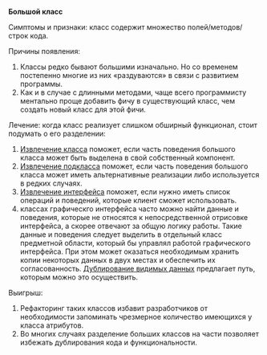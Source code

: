 <strong>Большой класс</strong>

Симптомы и признаки: класс содержит множество полей/методов/строк кода.

Причины появления:

1. Классы редко бывают большими изначально. Но со временем постепенно многие из них «раздуваются» в связи с развитием программы.
2. Как и в случае с длинными методами, чаще всего программисту ментально проще добавить фичу в существующий класс, чем создать новый класс для этой фичи.

Лечение: когда класс реализует слишком обширный функционал, стоит подумать о его разделении:

1. <a href="https://github.com/helenasilkina/refactoring/blob/master/Extract%20Class%20(Извлечение%20класса).md">Извлечение класса</a> поможет, если часть поведения большого класса может быть выделена в свой собственный компонент.
2. <a href="https://github.com/helenasilkina/refactoring/blob/master/Extract%20Subclass%20(Извлечение%20подкласса).md">Извлечение подкласса</a> поможет, если часть поведения большого класса может иметь альтернативные реализации либо используется в редких случаях.
3. <a href="https://github.com/helenasilkina/refactoring/blob/master/Extract%20Interface%20(Извлечение%20интерфейса).md">Извлечение интерфейса</a> поможет, если нужно иметь список операций и поведений, которые клиент сможет использовать.
4. классах графическго интерфейса часто можно найти данные и поведения, которые не относятся к непосредственной отрисовке интерфейса, а скорее отвечают за общую логику работы. Такие данные и поведения следует выделить в отдельный класс предметной области, который бы управлял работой графического интерфейса. При этом может оказаться необходимым хранить копии некоторых данных в двух местах и обеспечить их согласованность. <a href="https://github.com/helenasilkina/refactoring/blob/master/Duplicate%20Observed%20Data%20(Дублирование%20видимых%20данных).md">Дублирование видимых данных</a> предлагает путь, которым можно это осуществить.

Выигрыш:

1. Рефакторинг таких классов избавит разработчиков от необходимости запоминать чрезмерное количество имеющихся у класса атрибутов.
2. Во многих случаях разделение больших классов на части позволяет избежать дублирования кода и функциональности.
